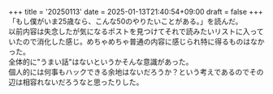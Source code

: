 +++
title = '20250113'
date = 2025-01-13T21:40:54+09:00
draft = false
+++
「もし僕がいま25歳なら、こんな50のやりたいことがある。」を読んだ。  
以前内容は失念したが気になるポストを見つけてそれで読みたいリストに入っていたので消化した感じ。めちゃめちゃ普通の内容に感じられ特に得るものはなかった。  
全体的に"うまい話"はないというかそんな意識があった。  
個人的には何事もハックできる余地はないだろうか？という考えであるのでその辺は相容れないだろうなと思ったりした。